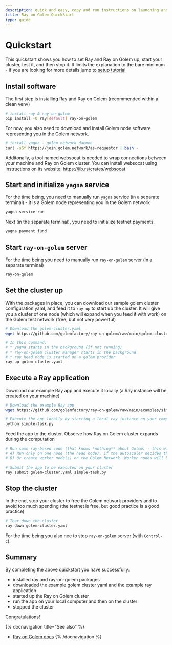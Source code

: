 ```yaml
---
description: quick and easy, copy and run instructions on launching and decommissioning the Ray on Golem cluster
title: Ray on Golem QuickStart
type: guide 
---
```


# Quickstart

This quickstart shows you how to set Ray and Ray on Golem up, start your cluster, test it, and then stop it.
It limits the explanation to the bare minimum - if you are looking for more details jump to [setup tutorial](/docs/creators/ray/setup-tutorial)


## Install software

The first step is installing Ray and Ray on Golem (recommended within a clean venv)

```bash
# install ray & ray-on-golem
pip install -U ray[default] ray-on-golem
```

For now, you also need to download and install Golem node software representing you in the Golem network.

```bash
# install yagna - golem network daemon
curl -sSf https://join.golem.network/as-requestor | bash -
```

Additonally, a tool named websocat is needed to wrap connections between your machine and Ray on Golem cluster.
You can install websocat using instructions on its website: https://lib.rs/crates/websocat


## Start and initialize `yagna` service

For the time being, you need to manually run `yagna` service (in a separate terminal) - it is a Golem node representing you in the Golem network

```bash
yagna service run
```

Next (in the separate terminal), you need to initialize testnet payments.
```bash
yagna payment fund
```

## Start `ray-on-golem` server

For the time being you need to manually run `ray-on-golem` server (in a separate terminal)

```bash
ray-on-golem
```

## Set the cluster up

With the packages in place, you can download our sample golem cluster configuration yaml, and feed it to `ray up` to start up the cluster.
It will give you a cluster of one node (which will expand when you feed it with work) on the Golem test network (free, but not very powerful)


```bash
# Download the golem-cluster.yaml
wget https://github.com/golemfactory/ray-on-golem/raw/main/golem-cluster.yaml

# In this command:
# * yagna starts in the background (if not running)
# * ray-on-golem cluster manager starts in the background
# * ray head node is started on a golem provider
ray up golem-cluster.yaml

```

## Execute a Ray application

Download our example Ray app and execute it locally (a Ray instance will be created on your machine)

```bash
# Download the example Ray app
wget https://github.com/golemfactory/ray-on-golem/raw/main/examples/simple-task.py

# Execute the app locally by starting a local ray instance on your computer
python simple-task.py
```

Feed the app to the cluster. Observe how Ray on Golem cluster expands during the computation

```bash
# Run some ray-based code (that knows *nothing** about Golem) - this will either:
# A) Run only on one node (the head node), if the autoscaler decides there is no need for a worker node
# B) Or create worker node(s) on the Golem Network. Worker nodes will be later auto-terminated by the autoscaler)

# Submit the app to be executed on your cluster
ray submit golem-cluster.yaml simple-task.py 
```

## Stop the cluster

In the end, stop your cluster to free the Golem network providers and to avoid too much spending (the testnet is free, but good practice is a good practice)

```bash
# Tear down the cluster.
ray down golem-cluster.yaml
```

For the time being you also nee to stop `ray-on-golem` server (with `Control-C`).

## Summary

By completing the above quickstart you have successfully:
- installed ray and ray-on-golem packages
- downloaded the example golem cluster yaml and the example ray application
- started up the Ray on Golem cluster
- run the app on your local computer and then on the cluster
- stopped the cluster

Congratulations!


{% docnavigation title="See also" %}
- [Ray on Golem docs](/docs/creators/ray)
{% /docnavigation %}
